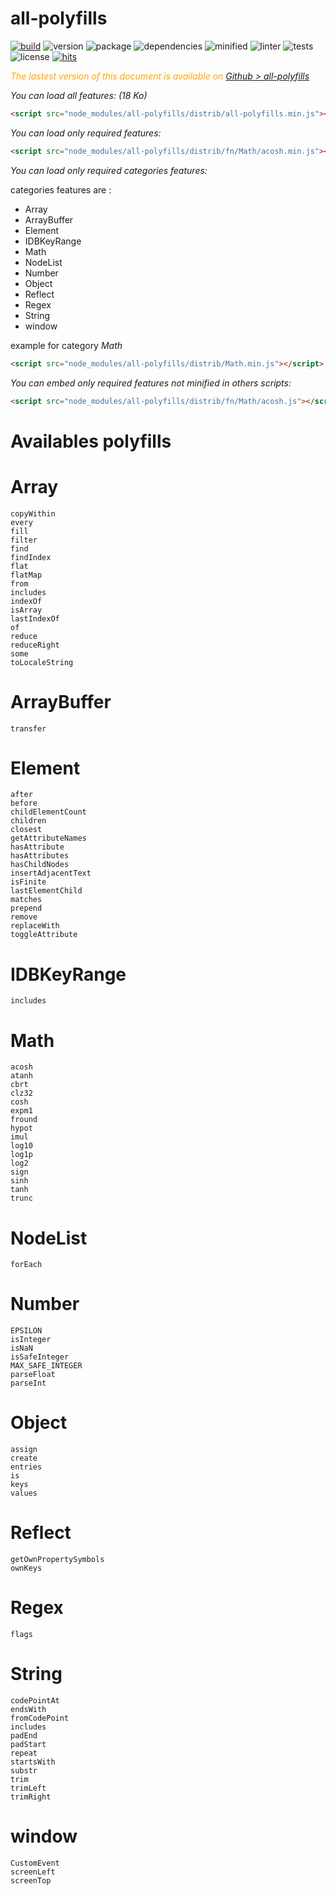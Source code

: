  # all-polyfills
 

 <div style="display:inline">

[![build](https://travis-ci.org/Sylvain59650/all-polyfills.png?branch=master)](https://travis-ci.org/Sylvain59650/all-polyfills)
![version](https://img.shields.io/npm/v/all-polyfills.svg)
![package](https://img.shields.io/github/package-json/v/Sylvain59650/all-polyfills.svg)
![dependencies](https://img.shields.io/david/Sylvain59650/all-polyfills.svg)
![minified](https://img.shields.io/bundlephobia/min/all-polyfills.svg)
![linter](https://img.shields.io/badge/eslint-ok-blue.svg)
![tests](https://img.shields.io/badge/tests-passing-brightgreen.svg)
![license](https://img.shields.io/npm/l/all-polyfills.svg)
[![hits](http://hits.dwyl.com/Sylvain59650/all-polyfills.svg)](http://hits.dwyl.com/Sylvain59650/all-polyfills)
</div>
 
 
 <div class="Note" style="color:orange;font-style:italic">
 
The lastest version of this document is available on [Github > all-polyfills](https://github.com/Sylvain59650/all-polyfills/blob/master/README.md)
</div>

<p>
<i>You can load all features: (18 Ko)</i>

```html
<script src="node_modules/all-polyfills/distrib/all-polyfills.min.js"></script>
```

<i>You can load only required features:</i>
```html
<script src="node_modules/all-polyfills/distrib/fn/Math/acosh.min.js"></script>
```


<i>You can load only required categories features:</i>

categories features are :
- Array
- ArrayBuffer
- Element
- IDBKeyRange
- Math
- NodeList
- Number
- Object
- Reflect
- Regex
- String
- window

<p>example for category <i>Math</i></p>

```html
<script src="node_modules/all-polyfills/distrib/Math.min.js"></script>
```


<i>You can embed only required  features not minified in others scripts:</i>
```html
<script src="node_modules/all-polyfills/distrib/fn/Math/acosh.js"></script>
```
</p>

<h1>Availables polyfills</h1>

# Array
	copyWithin
	every
	fill
	filter
	find
	findIndex
	flat
	flatMap
	from
	includes
	indexOf
	isArray
	lastIndexOf
	of
	reduce
	reduceRight
	some
	toLocaleString
# ArrayBuffer
    transfer
# Element
	after
	before
	childElementCount
	children
	closest
	getAttributeNames
	hasAttribute
	hasAttributes
	hasChildNodes
	insertAdjacentText
	isFinite
	lastElementChild
	matches
	prepend
	remove
	replaceWith
	toggleAttribute
# IDBKeyRange
	includes
# Math
	acosh
	atanh
	cbrt
	clz32
	cosh
	expm1
	fround
	hypot
	imul
	log10
	log1p
	log2
	sign
	sinh
	tanh
	trunc
# NodeList
	forEach
# Number
	EPSILON
	isInteger
	isNaN
	isSafeInteger
	MAX_SAFE_INTEGER
	parseFloat
	parseInt
# Object
	assign
	create
	entries
	is
	keys
	values
# Reflect
	getOwnPropertySymbols
	ownKeys
# Regex
	flags
# String
	codePointAt
	endsWith
	fromCodePoint
	includes
	padEnd
	padStart
	repeat
	startsWith
	substr
	trim
	trimLeft
	trimRight
# window
	CustomEvent
	screenLeft
	screenTop
